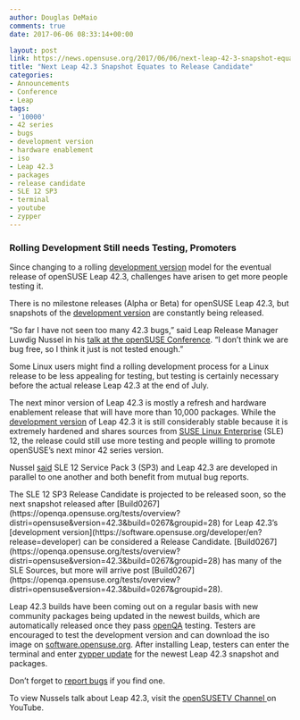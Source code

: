 ```yaml
---
author: Douglas DeMaio
comments: true
date: 2017-06-06 08:33:14+00:00

layout: post
link: https://news.opensuse.org/2017/06/06/next-leap-42-3-snapshot-equates-to-release-candidate/
title: "Next Leap 42.3 Snapshot Equates to Release Candidate"
categories:
- Announcements
- Conference
- Leap
tags:
- '10000'
- 42 series
- bugs
- development version
- hardware enablement
- iso
- Leap 42.3
- packages
- release candidate
- SLE 12 SP3
- terminal
- youtube
- zypper
---
```



### **Rolling Development Still needs Testing, Promoters**




Since changing to a rolling [development version](https://software.opensuse.org/developer/en?release=developer) model for the eventual release of openSUSE Leap 42.3, challenges have arisen to get more people testing it.

There is no milestone releases (Alpha or Beta) for openSUSE Leap 42.3, but snapshots of the [development version](https://software.opensuse.org/developer/en?release=developer) are constantly being released.

“So far I have not seen too many 42.3 bugs,” said Leap Release Manager Luwdig Nussel in his [talk at the openSUSE Conference](https://youtu.be/s1v-icm2uuc?t=16m42s). “I don’t think we are bug free, so I think it just is not tested enough.”

Some Linux users might find a rolling development process for a Linux release to be less appealing for testing, but testing is certainly necessary before the actual release Leap 42.3 at the end of July.

The next minor version of Leap 42.3 is mostly a refresh and hardware enablement release that will have more than 10,000 packages. While the [development version](https://software.opensuse.org/developer/en?release=developer) of Leap 42.3 it is still considerably stable because it is extremely hardened and shares sources from [SUSE Linux Enterprise](https://www.suse.com/products/server/) (SLE) 12, the release could still use more testing and people willing to promote openSUSE’s next minor 42 series version.

Nussel [said](https://youtu.be/s1v-icm2uuc?t=16m42s) SLE 12 Service Pack 3 (SP3) and Leap 42.3 are developed in parallel to one another and both benefit from mutual bug reports.

<!-- more -->The SLE 12 SP3 Release Candidate is projected to be released soon, so the next snapshot released after [Build0267](https://openqa.opensuse.org/tests/overview?distri=opensuse&version=42.3&build=0267&groupid=28) for Leap 42.3’s [development version](https://software.opensuse.org/developer/en?release=developer) can be considered a Release Candidate. [Build0267](https://openqa.opensuse.org/tests/overview?distri=opensuse&version=42.3&build=0267&groupid=28) has many of the SLE Sources, but more will arrive post [Build0267](https://openqa.opensuse.org/tests/overview?distri=opensuse&version=42.3&build=0267&groupid=28).

Leap 42.3 builds have been coming out on a regular basis with new community packages being updated in the newest builds, which are automatically released once they pass [openQA](http://open.qa/) testing. Testers are encouraged to test the development version and can download the iso image on [software.opensuse.org](https://software.opensuse.org/developer/en?release=developer). After installing Leap, testers can enter the terminal and enter [zypper update](https://en.opensuse.org/images/1/17/Zypper-cheat-sheet-1.pdf) for the newest Leap 42.3 snapshot and packages.

Don’t forget to [report bugs](https://en.opensuse.org/openSUSE:Submitting_bug_reports) if you find one.

To view Nussels talk about Leap 42.3, visit the [openSUSETV Channel ](https://youtu.be/s1v-icm2uuc?t=16m42s)on YouTube.		
